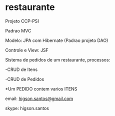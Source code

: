 restaurante
===========

Projeto CCP-PSI


Padrao MVC


Modelo: JPA com Hibernate (Padrao projeto DAO)

Controle e View: JSF


Sistema de pedidos de um restaurante, processos:

-CRUD de Itens

-CRUD de Pedidos


*Um PEDIDO contem varios ITENS


email: higson.santos@gmail.com

skype: higson.santos
